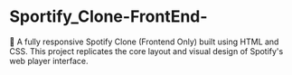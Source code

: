 # Sportify_Clone-FrontEnd-
🎵 A fully responsive Spotify Clone (Frontend Only) built using HTML and CSS. This project replicates the core layout and visual design of Spotify's web player interface.
